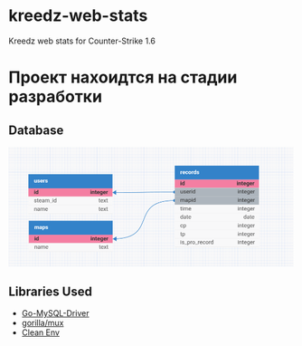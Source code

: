 # kreedz-web-stats
Kreedz web stats for Counter-Strike 1.6

# Проект нахоидтся на стадии разработки

## Database

![alt text](image.png)

## Libraries Used

- [Go-MySQL-Driver](https://github.com/go-sql-driver/mysql)
- [gorilla/mux](https://github.com/gorilla/mux)
- [Clean Env](https://github.com/ilyakaznacheev/cleanenv)
